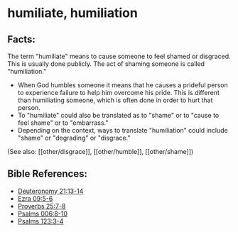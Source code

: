 # humiliate, humiliation #

## Facts: ##

The term "humiliate" means to cause someone to feel shamed or disgraced. This is usually done publicly. The act of shaming someone is called "humiliation." 

* When God humbles someone it means that he causes a prideful person to experience failure to help him overcome his pride. This is different than humiliating someone, which is often done in order to hurt that person.
* To "humiliate" could also be translated as to "shame" or to "cause to feel shame" or to "embarrass."
* Depending on the context, ways to translate "humiliation" could include "shame" or "degrading" or "disgrace."

(See also: [[other/disgrace]], [[other/humble]], [[other/shame]])

## Bible References: ##

* [Deuteronomy 21:13-14](en/tn/deu/help/21/13)
* [Ezra 09:5-6](en/tn/ezr/help/09/05)
* [Proverbs 25:7-8](en/tn/pro/help/25/07)
* [Psalms 006:8-10](en/tn/psa/help/06/08)
* [Psalms 123:3-4](en/tn/psa/help/123/03)